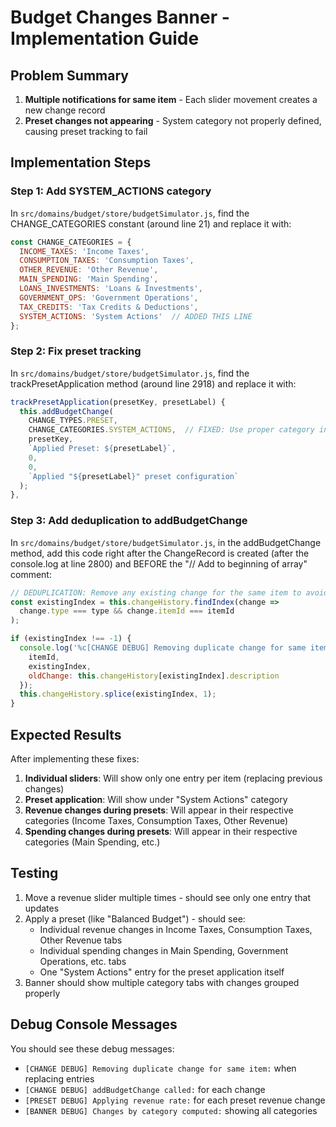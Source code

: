 # Budget Changes Banner - Implementation Guide

## Problem Summary
1. **Multiple notifications for same item** - Each slider movement creates a new change record
2. **Preset changes not appearing** - System category not properly defined, causing preset tracking to fail

## Implementation Steps

### Step 1: Add SYSTEM_ACTIONS category

In `src/domains/budget/store/budgetSimulator.js`, find the CHANGE_CATEGORIES constant (around line 21) and replace it with:

```javascript
const CHANGE_CATEGORIES = {
  INCOME_TAXES: 'Income Taxes',
  CONSUMPTION_TAXES: 'Consumption Taxes', 
  OTHER_REVENUE: 'Other Revenue',
  MAIN_SPENDING: 'Main Spending',
  LOANS_INVESTMENTS: 'Loans & Investments',
  GOVERNMENT_OPS: 'Government Operations',
  TAX_CREDITS: 'Tax Credits & Deductions',
  SYSTEM_ACTIONS: 'System Actions'  // ADDED THIS LINE
};
```

### Step 2: Fix preset tracking

In `src/domains/budget/store/budgetSimulator.js`, find the trackPresetApplication method (around line 2918) and replace it with:

```javascript
trackPresetApplication(presetKey, presetLabel) {
  this.addBudgetChange(
    CHANGE_TYPES.PRESET,
    CHANGE_CATEGORIES.SYSTEM_ACTIONS,  // FIXED: Use proper category instead of 'System'
    presetKey,
    `Applied Preset: ${presetLabel}`,
    0,
    0,
    `Applied "${presetLabel}" preset configuration`
  );
},
```

### Step 3: Add deduplication to addBudgetChange

In `src/domains/budget/store/budgetSimulator.js`, in the addBudgetChange method, add this code right after the ChangeRecord is created (after the console.log at line 2800) and BEFORE the "// Add to beginning of array" comment:

```javascript
// DEDUPLICATION: Remove any existing change for the same item to avoid duplicates
const existingIndex = this.changeHistory.findIndex(change => 
  change.type === type && change.itemId === itemId
);

if (existingIndex !== -1) {
  console.log('%c[CHANGE DEBUG] Removing duplicate change for same item:', 'background: #f39c12; color: white; padding: 2px 5px;', {
    itemId,
    existingIndex,
    oldChange: this.changeHistory[existingIndex].description
  });
  this.changeHistory.splice(existingIndex, 1);
}
```

## Expected Results

After implementing these fixes:

1. **Individual sliders**: Will show only one entry per item (replacing previous changes)
2. **Preset application**: Will show under "System Actions" category 
3. **Revenue changes during presets**: Will appear in their respective categories (Income Taxes, Consumption Taxes, Other Revenue)
4. **Spending changes during presets**: Will appear in their respective categories (Main Spending, etc.)

## Testing

1. Move a revenue slider multiple times - should see only one entry that updates
2. Apply a preset (like "Balanced Budget") - should see:
   - Individual revenue changes in Income Taxes, Consumption Taxes, Other Revenue tabs
   - Individual spending changes in Main Spending, Government Operations, etc. tabs  
   - One "System Actions" entry for the preset application itself
3. Banner should show multiple category tabs with changes grouped properly

## Debug Console Messages

You should see these debug messages:
- `[CHANGE DEBUG] Removing duplicate change for same item:` when replacing entries
- `[CHANGE DEBUG] addBudgetChange called:` for each change
- `[PRESET DEBUG] Applying revenue rate:` for each preset revenue change
- `[BANNER DEBUG] Changes by category computed:` showing all categories

